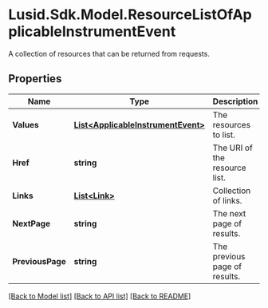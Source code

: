 # Lusid.Sdk.Model.ResourceListOfApplicableInstrumentEvent
A collection of resources that can be returned from requests.

## Properties

Name | Type | Description | Notes
------------ | ------------- | ------------- | -------------
**Values** | [**List&lt;ApplicableInstrumentEvent&gt;**](ApplicableInstrumentEvent.md) | The resources to list. | 
**Href** | **string** | The URI of the resource list. | [optional] 
**Links** | [**List&lt;Link&gt;**](Link.md) | Collection of links. | [optional] 
**NextPage** | **string** | The next page of results. | [optional] 
**PreviousPage** | **string** | The previous page of results. | [optional] 

[[Back to Model list]](../README.md#documentation-for-models) [[Back to API list]](../README.md#documentation-for-api-endpoints) [[Back to README]](../README.md)

